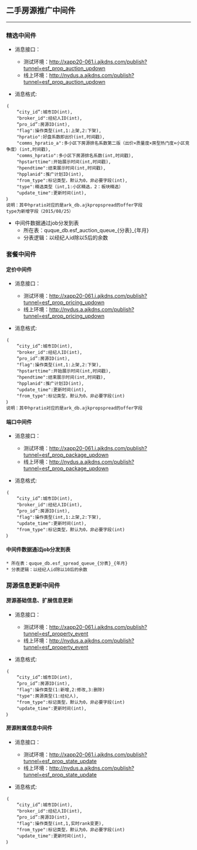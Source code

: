 ## 二手房源推广中间件
---


### 精选中间件

* 消息接口：

    * 测试环境：http://xapp20-061.i.ajkdns.com/publish?tunnel=esf_prop_auction_updown
    * 线上环境：http://nydus.a.ajkdns.com/publish?tunnel=esf_prop_auction_updown
    
* 消息格式:

```
｛
	“city_id”:城市ID(int),
	"broker_id":经纪人ID(int),
	“pro_id”:房源ID(int),
	"flag":操作类型(int,1:上架,2:下架),
	"hpratio":好盘系数即出价(int,时间戳),
	"comms_hpratio_a":多小区下房源排名系数第二版（出价×质量度×房型热门度×小区竞争度）(int,时间戳),
	"comms_hpratio":多小区下房源排名系数(int,时间戳),
	"hpstarttime":开始展示时间(int,时间戳),
	"hpendtime":结束展示时间(int,时间戳),
	"hpplanid":推广计划ID(int),
	"from_type":标记类型，默认为0，非必要字段(int),
    "type":精选类型（int,1:小区精选，2：板块精选）
	"update_time":更新时间(int),
｝
说明：其中hpratio对应的是ark_db.ajkpropspread的offer字段
type为新增字段（2015/08/25）
```
* 中间件数据通过job分发到表
    * 所在表：quque_db.esf_auction_queue_{分表}_{年月}
    * 分表逻辑：以经纪人id除以5后的余数
    
    
### 套餐中间件    
    
#### 定价中间件

* 消息接口：

    * 测试环境：http://xapp20-061.i.ajkdns.com/publish?tunnel=esf_prop_pricing_updown
    * 线上环境：http://nydus.a.ajkdns.com/publish?tunnel=esf_prop_pricing_updown
    
* 消息格式:

```
｛
    “city_id”:城市ID(int),
    "broker_id":经纪人ID(int),
    “pro_id”:房源ID(int),
    "flag":操作类型(int,1:上架,2:下架),
    "hpstarttime":开始展示时间(int,时间戳),
    "hpendtime":结束展示时间(int,时间戳),
    "hpplanid":推广计划ID(int),
    "update_time":更新时间(int),
    "from_type":标记类型，默认为0，非必要字段(int)
｝
说明：其中hpratio对应的是ark_db.ajkpropspread的offer字段

```


#### 端口中间件

* 消息接口：

    * 测试环境：http://xapp20-061.i.ajkdns.com/publish?tunnel=esf_prop_package_updown
    * 线上环境：http://nydus.a.ajkdns.com/publish?tunnel=esf_prop_package_updown
    
* 消息格式:

```
｛
    “city_id”:城市ID(int),
    "broker_id":经纪人ID(int),
    “pro_id”:房源ID(int),
    "flag":操作类型(int,1:上架,2:下架),
    "update_time":更新时间(int),
    "from_type":标记类型，默认为0，非必要字段(int)
｝

```

#### 中间件数据通过job分发到表

    * 所在表：quque_db.esf_spread_queue_{分表}_{年月}
    * 分表逻辑：以经纪人id除以10后的余数
    

### 房源信息更新中间件    

#### 房源基础信息、扩展信息更新
    
* 消息接口：

    * 测试环境：http://xapp20-061.i.ajkdns.com/publish?tunnel=esf_property_event
    * 线上环境：http://nydus.a.ajkdns.com/publish?tunnel=esf_property_event
    
* 消息格式:

```
｛
    “city_id”:城市ID(int),
    “pro_id”:房源ID(int),
    "flag":操作类型(1:新增,2:修改,3:删除)
    "type":房源类型(1:经纪人),
    "from_type":标记类型，默认为0，非必要字段(int)
    "update_time":更新时间(int),
｝

``` 

    
#### 房源附属信息中间件

* 消息接口：

    * 测试环境：http://xapp20-061.i.ajkdns.com/publish?tunnel=esf_prop_state_update
    * 线上环境：http://nydus.a.ajkdns.com/publish?tunnel=esf_prop_state_update
    
* 消息格式:

```
｛
    “city_id”:城市ID(int),
    "broker_id":经纪人ID(int),
    “pro_id”:房源ID(int),
    "flag":操作类型(int,1,实时rank变更),
    "from_type":标记类型，默认为0，非必要字段(int)
    "update_time":更新时间(int),
｝

``` 
    
    






